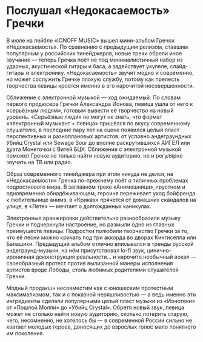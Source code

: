 
# Послушал «Недокасаемость» Гречки

В июле на лейбле «IONOFF MUSIC» вышел мини-альбом Гречки «Недокасаемость». По сравнению с предыдущим релизом, ставшим популярным у российских тинейджеров, новые треки обрели иное звучание — теперь Гречка поёт не под минималистичный набор из ударных, акустической гитары и баса, а задействует укулеле, слайд-гитары и электронику. «Недокасаемость» звучит модно и современно, но может сослужить Гречке плохую службу, потому как прелесть творчества певицы кроется именно в его нарочитой несовершенности.

Сближение с электронной музыкой — ход ожидаемый. По словам первого продюсера Гречки Александра Ионова, певица ушла от него к «серьёзным людям», готовым вывести её творчество на новый уровень. «Серьёзные люди» не могут не знать, что формат «электронный музыкант + певица» пришёлся по вкусу современному слушателю, в последние пару лет на сцене появился целый пласт перспективных и разноплановых артистов: от условно андеграундных Убийц Crystal или Sewage Sour до вполне раскрутившихся АИГЕЛ или дуэта Монеточки с Витей БЦХ. Сближение с электронной музыкой поможет Гречке не только найти новую аудиторию, но и регулярно звучать на ТВ или радио.

Образ современного тинейджера при этом никуда не делся, на «Недокасаемости» Гречка по-прежнему поёт о типичных проблемах подросткового мира. В заглавном треке «Анимешница», грустном и одновременно обнадёживающем, героиня переживает уход бойфренда к любительнице анимэ, в «Криках» прячется от домашних скандалов на улице, в «Лете» — мечтает о долгожданных каникулах.

Электронные аранжировки действительно разнообразили музыку Гречки и подчеркнули настроение, но размыли одно из главных преимуществ певицы. Подростки полюбили творчество Гречки за то, что её песни можно кричать под три аккорда во дворах Кингисеппа или Балашихи. Предыдущий альбом отлично вписывался в тренды русской андеграунд-музыки, на нём присутствовал lo-fi звук, цинично-ироничная деконструкция реальности… и нарочито необычный вокал — своеобразный протест против вылизанной манеры исполнения артистов вроде Лободы, столь любимых родителями слушателей Гречки. 

Модный продакшн несовместим как с юношеским протестным максимализмом, так и с показной неряшливостью — а ведь именно эти ингредиенты сделали популярными целый пласт музыки из «Ионотеки» от «Пошлой Молли» до «Убийц Crystal». Обретя новый звук, певица может не столько найти новую аудиторию, сколько потерять старую, чего, несомненно, не хотелось бы — в современной России сильно не хватает молодых героев, доносящих до взрослых голос мало понятного им поколения.